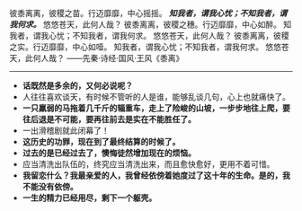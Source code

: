 彼黍离离，彼稷之苗。行迈靡靡，中心摇摇。 ***知我者，谓我心忧；不知我者，谓我何求。*** 悠悠苍天，此何人哉？
彼黍离离，彼稷之穗。行迈靡靡，中心如醉。 知我者，谓我心忧；不知我者，谓我何求。 悠悠苍天，此何人哉？
彼黍离离，彼稷之实。行迈靡靡，中心如噎。 知我者，谓我心忧；不知我者，谓我何求。 悠悠苍天，此何人哉？
——先秦·诗经·国风·王风《黍离》
___
* **话既然是多余的，又何必说呢？**
* 人往往喜欢谈天，有时候不管听的人是谁，能够乱谈几句，心上也就痛快了。
* **一只羸弱的马拖着几千斤的辎重车，走上了险峻的山坡，一步步地往上爬，要往后退是不可能，要再往前去是实在不能胜任了。**
* 一出滑稽剧就此闭幕了！
* **这历史的功罪，现在到了最终结算的时候了。**
* **过去的是已经过去了，懊悔徒然增加现在的烦恼。**
* 应当清洗出队伍的，终究应当清洗出来，而且愈快愈好，更用不着可惜。
* **我留恋什么？我最亲爱的人，我曾经依傍着她度过了这十年的生命。是的，我不能没有依傍。**
* **一生的精力已经用尽，剩下一个躯壳。**